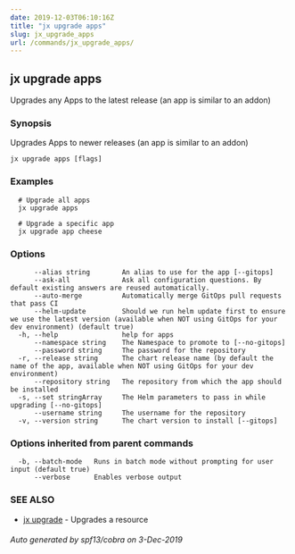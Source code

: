 ```yaml
---
date: 2019-12-03T06:10:16Z
title: "jx upgrade apps"
slug: jx_upgrade_apps
url: /commands/jx_upgrade_apps/
---
```

## jx upgrade apps

Upgrades any Apps to the latest release (an app is similar to an addon)

### Synopsis

Upgrades Apps to newer releases (an app is similar to an addon)

```
jx upgrade apps [flags]
```

### Examples

```
  # Upgrade all apps
  jx upgrade apps
  
  # Upgrade a specific app
  jx upgrade app cheese
```

### Options

```
      --alias string        An alias to use for the app [--gitops]
      --ask-all             Ask all configuration questions. By default existing answers are reused automatically.
      --auto-merge          Automatically merge GitOps pull requests that pass CI
      --helm-update         Should we run helm update first to ensure we use the latest version (available when NOT using GitOps for your dev environment) (default true)
  -h, --help                help for apps
      --namespace string    The Namespace to promote to [--no-gitops]
      --password string     The password for the repository
  -r, --release string      The chart release name (by default the name of the app, available when NOT using GitOps for your dev environment)
      --repository string   The repository from which the app should be installed
  -s, --set stringArray     The Helm parameters to pass in while upgrading [--no-gitops]
      --username string     The username for the repository
  -v, --version string      The chart version to install [--gitops]
```

### Options inherited from parent commands

```
  -b, --batch-mode   Runs in batch mode without prompting for user input (default true)
      --verbose      Enables verbose output
```

### SEE ALSO

* [jx upgrade](/commands/jx_upgrade/)	 - Upgrades a resource

###### Auto generated by spf13/cobra on 3-Dec-2019
